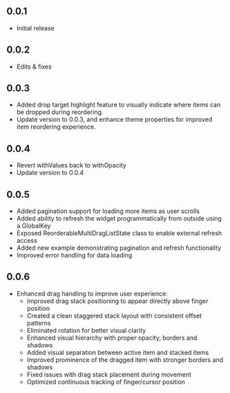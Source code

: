 ## 0.0.1

* Initial release

## 0.0.2

* Edits & fixes

## 0.0.3

* Added drop target highlight feature to visually indicate where items can be dropped during reordering.
* Update version to 0.0.3, and enhance theme properties for improved item reordering experience.

## 0.0.4

* Revert withValues back to withOpacity
* Update version to 0.0.4

## 0.0.5

* Added pagination support for loading more items as user scrolls
* Added ability to refresh the widget programmatically from outside using a GlobalKey
* Exposed ReorderableMultiDragListState class to enable external refresh access
* Added new example demonstrating pagination and refresh functionality
* Improved error handling for data loading

## 0.0.6

* Enhanced drag handling to improve user experience:
  * Improved drag stack positioning to appear directly above finger position
  * Created a clean staggered stack layout with consistent offset patterns
  * Eliminated rotation for better visual clarity
  * Enhanced visual hierarchy with proper opacity, borders and shadows
  * Added visual separation between active item and stacked items
  * Improved prominence of the dragged item with stronger borders and shadows
  * Fixed issues with drag stack placement during movement
  * Optimized continuous tracking of finger/cursor position